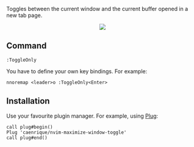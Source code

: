 Toggles between the current window and the current buffer opened in a new tab page.

<p align="center">
  <img src="https://i.imgur.com/hdDqD9G.gif">
</p>

## Command

```vim
:ToggleOnly
```

You have to define your own key bindings. For example:

```vim
nnoremap <leader>o :ToggleOnly<Enter>
```

## Installation

Use your favourite plugin manager. For example, using [Plug](https://github.com/junegunn/vim-plug):

```vim
call plug#begin()
Plug 'caenrique/nvim-maximize-window-toggle'
call plug#end()
```
